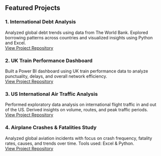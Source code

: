## Featured Projects

### 1. International Debt Analysis  
Analyzed global debt trends using data from The World Bank. Explored borrowing patterns across countries and visualized insights using Python and Excel.  
[View Project Repository](https://github.com/honorable99/international-debt-analysis)

### 2. UK Train Performance Dashboard  
Built a Power BI dashboard using UK train performance data to analyze punctuality, delays, and overall network efficiency.  
[View Project Repository](https://github.com/honorable99/uk-train-performance)

### 3. US International Air Traffic Analysis  
Performed exploratory data analysis on international flight traffic in and out of the US. Derived insights on volume, routes, and peak traffic periods.  
[View Project Repository](https://github.com/honorable99/us-air-traffic-analysis)

### 4. Airplane Crashes & Fatalities Study  
Analyzed global aviation incidents with focus on crash frequency, fatality rates, causes, and trends over time. Tools used: Excel & Python.  
[View Project Repository](https://github.com/honorable99/airplane-crashes-analysis)
